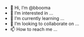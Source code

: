 - 👋 Hi, I’m @bbooma
- 👀 I’m interested in ...
- 🌱 I’m currently learning ...
- 💞️ I’m looking to collaborate on ...
- 📫 How to reach me ...

<!---
bbooma/bbooma is a ✨ special ✨ repository because its `README.md` (this file) appears on your GitHub profile.
You can click the Preview link to take a look at your changes.
--->
